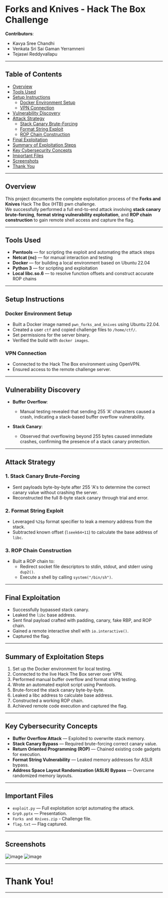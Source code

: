 # Forks and Knives - Hack The Box Challenge

**Contributors**:  
- Kavya Sree Chandhi  
- Venkata Sri Sai Gaman Yerramneni  
- Tejaswi Reddyvallapu  

---

## Table of Contents

- [Overview](#overview)
- [Tools Used](#tools-used)
- [Setup Instructions](#setup-instructions)
  - [Docker Environment Setup](#docker-environment-setup)
  - [VPN Connection](#vpn-connection)
- [Vulnerability Discovery](#vulnerability-discovery)
- [Attack Strategy](#attack-strategy)
  - [Stack Canary Brute-Forcing](#1-stack-canary-brute-forcing)
  - [Format String Exploit](#2-format-string-exploit)
  - [ROP Chain Construction](#3-rop-chain-construction)
- [Final Exploitation](#final-exploitation)
- [Summary of Exploitation Steps](#summary-of-exploitation-steps)
- [Key Cybersecurity Concepts](#key-cybersecurity-concepts)
- [Important Files](#important-files)
- [Screenshots](#screenshots)
- [Thank You](#thank-you)

---

## Overview

This project documents the complete exploitation process of the **Forks and Knives** Hack The Box (HTB) pwn challenge.  
We successfully performed a full end-to-end attack involving **stack canary brute-forcing**, **format string vulnerability exploitation**, and **ROP chain construction** to gain remote shell access and capture the flag.

---

## Tools Used

- **Pwntools** — for scripting the exploit and automating the attack steps
- **Netcat (nc)** — for manual interaction and testing
- **Docker** — for building a local environment based on Ubuntu 22.04
- **Python 3** — for scripting and exploitation
- **Local libc.so.6** — to resolve function offsets and construct accurate ROP chains

---

## Setup Instructions

### Docker Environment Setup

- Built a Docker image named `pwn_forks_and_knives` using Ubuntu 22.04.
- Created a user `ctf` and copied challenge files to `/home/ctf/`.
- Set permissions for the server binary.
- Verified the build with `docker images`.

### VPN Connection

- Connected to the Hack The Box environment using OpenVPN.
- Ensured access to the remote challenge server.

---

## Vulnerability Discovery

- **Buffer Overflow**:
  - Manual testing revealed that sending 255 'A' characters caused a crash, indicating a stack-based buffer overflow vulnerability.
  
- **Stack Canary**:
  - Observed that overflowing beyond 255 bytes caused immediate crashes, confirming the presence of a stack canary protection.

---

## Attack Strategy

### 1. Stack Canary Brute-Forcing

- Sent payloads byte-by-byte after 255 'A's to determine the correct canary value without crashing the server.
- Reconstructed the full 8-byte stack canary through trial and error.

### 2. Format String Exploit

- Leveraged `%2$p` format specifier to leak a memory address from the stack.
- Subtracted known offset (`lseek64+11`) to calculate the base address of `libc`.

### 3. ROP Chain Construction

- Built a ROP chain to:
  - Redirect socket file descriptors to stdin, stdout, and stderr using `dup2()`.
  - Execute a shell by calling `system("/bin/sh")`.

---

## Final Exploitation

- Successfully bypassed stack canary.
- Leaked the `libc` base address.
- Sent final payload crafted with padding, canary, fake RBP, and ROP chain.
- Gained a remote interactive shell with `io.interactive()`.
- Captured the flag.

---

## Summary of Exploitation Steps

1. Set up the Docker environment for local testing.
2. Connected to the live Hack The Box server over VPN.
3. Performed manual buffer overflow and format string testing.
4. Wrote an automated exploit script using Pwntools.
5. Brute-forced the stack canary byte-by-byte.
6. Leaked a libc address to calculate base address.
7. Constructed a working ROP chain.
8. Achieved remote code execution and captured the flag.

---

## Key Cybersecurity Concepts

- **Buffer Overflow Attack** — Exploited to overwrite stack memory.
- **Stack Canary Bypass** — Required brute-forcing correct canary value.
- **Return Oriented Programming (ROP)** — Chained existing code gadgets for execution.
- **Format String Vulnerability** — Leaked memory addresses for ASLR bypass.
- **Address Space Layout Randomization (ASLR) Bypass** — Overcame randomized memory layouts.

---

## Important Files

- `exploit.py` — Full exploitation script automating the attack.
- `Grp9.pptx` — Presentation.
- `Forks and Knives.zip` - Challenge file.
- `flag.txt` — Flag captured.

---

## Screenshots
![image](https://github.com/user-attachments/assets/de47cac0-9b6e-4042-b4ee-246bbed8774a)
![image](https://github.com/user-attachments/assets/36d062bf-33d5-4217-af75-21b624af4245)
















---

# Thank You!

---

